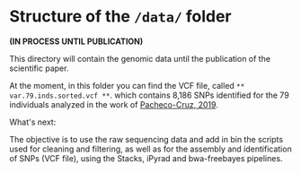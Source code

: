# Structure of the `/data/` folder


**(IN PROCESS UNTIL PUBLICATION)**

This directory will contain the genomic data until the publication of the scientific paper.


At the moment, in this folder you can find the VCF file, called `** var.79.inds.sorted.vcf **`. which contains 8,186 SNPs identified for the 79 individuals analyzed in the work of [Pacheco-Cruz, 2019](http://oreon.dgbiblio.unam.mx/F/X3YHJ1BNV7S4YYHEPDPIIA1S4GF2I5UGQMS61QGRFB4AHKPCJ7-04791?func=full-set-set&set_number=023823&set_entry=000002&format=999).


What's next:

The objective is to use the raw sequencing data and add in bin the scripts used for cleaning and filtering, as well as for the assembly and identification of SNPs (VCF file), using the Stacks, iPyrad and bwa-freebayes pipelines.
